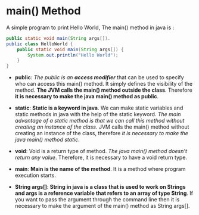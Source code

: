 # main() Method

A simple program to print Hello World, The main() method in java is :

```Java
public static void main(String args[]).
public class HelloWorld {
    public static void main(String args[]) {
        System.out.println("Hello World");
    }
}
```
 

* **public**: *The public is an **access modifier*** that can be used to specify who can access this main() method. It simply defines the visibility of the method. **The JVM calls the main() method outside the class**. Therefore **it is necessary to make the java main() method as public**.
 
* **static**: **Static is a keyword in java**. We can make static variables and static methods in java with the help of the static keyword. *The main advantage of a static method is that we can call this method without creating an instance of the class*. JVM calls the main() method without creating an instance of the class, therefore *it is necessary to make the java main() method static*.
 
* **void**: Void is a return type of method. *The java main() method doesn’t return any value*. Therefore, it is necessary to have a void return type.
 
* **main**: **Main is the name of the method**. It is a method where program execution starts.
 
* **String args[]**: **String in java is a class that is used to work on Strings and args is a reference variable that refers to an array of type String**. If you want to pass the argument through the command line then it is necessary to make the argument of the main() method as String args[].

